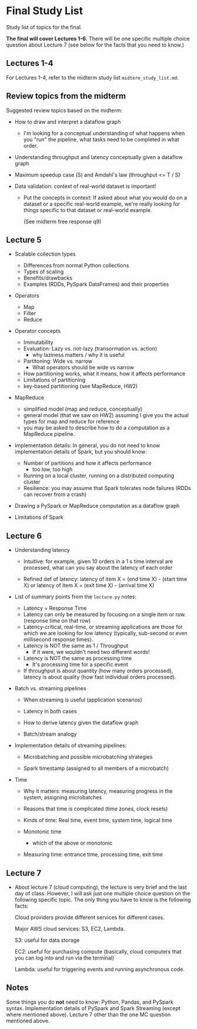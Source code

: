# Final Study List

Study list of topics for the final.

**The final will cover Lectures 1-6.**
There will be one specific multiple choice question about Lecture 7 (see below for the facts that you need to know.)

## Lectures 1-4

For Lectures 1-4, refer to the midterm study list `midterm_study_list.md`.

## Review topics from the midterm

Suggested review topics based on the midterm:

- How to draw and interpret a dataflow graph

    + I'm looking for a conceptual understanding of what happens when
      you "run" the pipeline, what tasks need to be completed in what order.

- Understanding throughput and latency conceptually given a dataflow graph

- Maximum speedup case (S) and Amdahl's law (throughput <= T / S)

- Data validation: context of real-world dataset is important!

  + Put the concepts in context:
    If asked about what you would do on a dataset or a specific
    real-world example, we're really looking for things specific to that
    dataset or real-world example.

    (See midterm free response q9)

## Lecture 5

- Scalable collection types

    + Differences from normal Python collections
    + Types of scaling
    + Benefits/drawbacks
    + Examples (RDDs, PySpark DataFrames) and their properties

- Operators

    + Map
    + Filter
    + Reduce

- Operator concepts

    + Immutability
    + Evaluation: Lazy vs. not-lazy (transormation vs. action)
        - why laziness matters / why it is useful
    + Partitoning: Wide vs. narrow
        - What operators should be wide vs narrow
    + How partitioning works, what it means, how it affects performance
    + Limitations of partitioning
    + key-based partitioning (see MapReduce, HW2)

- MapReduce

    + simplified model (map and reduce, conceptually)
    + general model (that we saw on HW2) assuming I give you
      the actual types for map and reduce for reference
    + you may be asked to describe how to do a computation as a MapReduce
      pipeline.

- Implementation details: In general, you do not need to know implementation details of Spark, but you should know:
    + Number of partitions and how it affects performance
        * too low, too high
    + Running on a local cluster, running on a distributed computing cluster
    + Resilience: you may assume that Spark tolerates node failures (RDDs can recover from a crash)

- Drawing a PySpark or MapReduce computation as a dataflow graph

- Limitations of Spark

## Lecture 6

- Understanding latency

    + Intuitive: for example, given 10 orders in a 1 s time interval are
      processed, what can you say about the latency of each order

    + Refined def of latency:
        latency of item X = (end time X) - (start time X)
        or
        latency of item X = (exit time X) - (arrival time X)

- List of summary points from the `lecture.py` notes:
    + Latency = Response Time
    + Latency can only be measured by focusing on a single item or row. (response time on that row)
    + Latency-critical, real-time, or streaming applications are those for which we are looking for low latency (typically, sub-second or even millisecond response times).
    + Latency is NOT the same as 1 / Throughput
        * If it were, we wouldn't need two different words!
    + Latency is NOT the same as processing time
        * It's processing time for a specific event
    + If throughput is about quantity (how many orders processed), latency is about quality (how fast individual orders processed).

- Batch vs. streaming pipelines

    + When streaming is useful (application scenarios)

    + Latency in both cases

    + How to derive latency given the dataflow graph

    + Batch/stream analogy

- Implementation details of streaming pipelines:

    + Microbatching and possible microbatching strategies

    + Spark timestamp (assigned to all members of a microbatch)

- Time

    + Why it matters: measuring latency, measuring progress in the system, assigning microbatches

    + Reasons that time is complicated (time zones, clock resets)

    + Kinds of time: Real time, event time, system time, logical time

    + Monotonic time
        * which of the above or monotonic

    + Measuring time: entrance time, processing time, exit time

## Lecture 7

- About lecture 7 (cloud computing),
  the lecture is very brief and the last day of class.
  However, I will ask just one multiple choice question on the
  following specific topic.
  The only thing you have to know is the following facts:

  Cloud providers provide different services for different cases.

  Major AWS cloud services: S3, EC2, Lambda.

  S3: useful for data storage

  EC2: useful for purchasing compute (basically, cloud computers that you can log into and run via the terminal)

  Lambda: useful for triggering events and running asynchronous code.

## Notes

Some things you do **not** need to know:
Python, Pandas, and PySpark syntax.
Implementation details of PySpark and Spark Streaming (except where mentioned above).
Lecture 7 other than the one MC question mentioned above.
